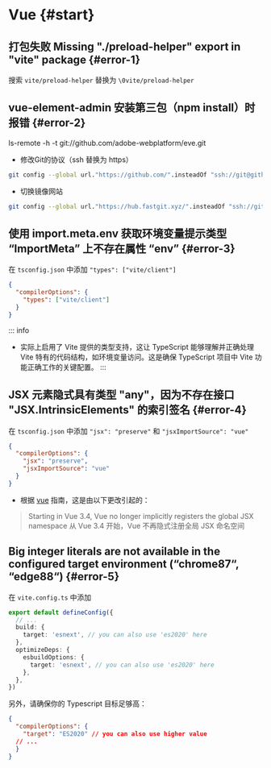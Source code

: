 # Vue {#start}

## 打包失败 Missing "./preload-helper" export in "vite" package {#error-1}

搜索 `vite/preload-helper` 替换为 `\0vite/preload-helper`

## vue-element-admin 安装第三包（npm install）时报错 {#error-2}

ls-remote -h -t git://github.com/adobe-webplatform/eve.git

- 修改Git的协议（ssh 替换为 https）

```sh
git config --global url."https://github.com/".insteadOf "ssh://git@github.com/"
```

- 切换镜像网站

```sh
git config --global url."https://hub.fastgit.xyz/".insteadOf "ssh://git@github.com/"
```

## 使用 import.meta.env 获取环境变量提示类型 “ImportMeta” 上不存在属性 “env” {#error-3}

在 `tsconfig.json` 中添加 `"types": ["vite/client"]`

```json
{
  "compilerOptions": {
    "types": ["vite/client"]
  }
}
```

::: info

- 实际上启用了 Vite 提供的类型支持，这让 TypeScript 能够理解并正确处理 Vite 特有的代码结构，如环境变量访问。这是确保 TypeScript 项目中 Vite 功能正确工作的关键配置。
  :::

## JSX 元素隐式具有类型 "any"，因为不存在接口 "JSX.IntrinsicElements" 的索引签名 {#error-4}

在 `tsconfig.json` 中添加 `"jsx": "preserve"` 和 `"jsxImportSource": "vue"`

```json
{
  "compilerOptions": {
    "jsx": "preserve",
    "jsxImportSource": "vue"
  }
}
```

- 根据 [vue](https://vuejs.org/guide/extras/render-function.html#jsx-type-inference) 指南，这是由以下更改引起的：

> Starting in Vue 3.4, Vue no longer implicitly registers the global JSX namespace
> 从 Vue 3.4 开始，Vue 不再隐式注册全局 JSX 命名空间

## Big integer literals are not available in the configured target environment (“chrome87“, “edge88“) {#error-5}

在 `vite.config.ts` 中添加

```ts
export default defineConfig({
  // ...
  build: {
    target: 'esnext', // you can also use 'es2020' here
  },
  optimizeDeps: {
    esbuildOptions: {
      target: 'esnext', // you can also use 'es2020' here
    },
  },
})
```

另外，请确保你的 Typescript 目标足够高：

```json
{
  "compilerOptions": {
    "target": "ES2020" // you can also use higher value
  // ...
  }
}
```

